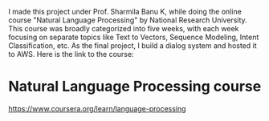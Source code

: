I made this project under Prof. Sharmila Banu K, while doing the online course "Natural Language Processing" by National Research University. This course was broadly categorized into five weeks, with each week focusing on separate topics like Text to Vectors, Sequence Modeling, Intent Classification, etc. As the final project, I build a dialog system and hosted it to AWS. Here is the link to the course: 

# Natural Language Processing course
https://www.coursera.org/learn/language-processing
